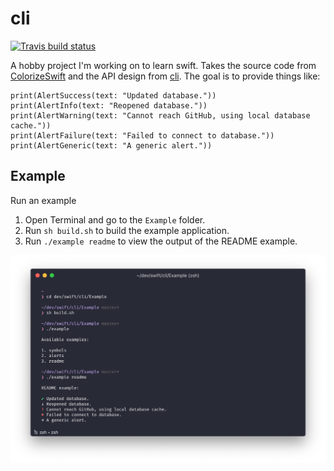 # cli

<!-- badges: start -->
[![Travis build status](https://travis-ci.org/tylurp/cli.svg?branch=master)](https://travis-ci.org/tylurp/cli)
<!-- badges: end -->

A hobby project I'm working on to learn swift. Takes the source code from 
[ColorizeSwift](https://github.com/mtynior/ColorizeSwift) and the API design from 
[cli](https://github.com/r-lib/cli). The goal is to provide things like:

```
print(AlertSuccess(text: "Updated database."))
print(AlertInfo(text: "Reopened database."))
print(AlertWarning(text: "Cannot reach GitHub, using local database cache."))
print(AlertFailure(text: "Failed to connect to database."))
print(AlertGeneric(text: "A generic alert."))
```

## Example

Run an example

1. Open Terminal and go to the `Example` folder.
2. Run `sh build.sh` to build the example application.
3. Run `./example readme` to view the output of the README example.

![](Assets/readme_example.png)
